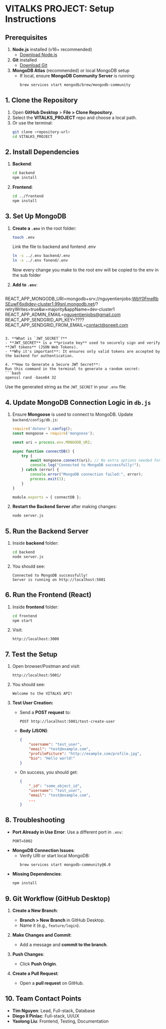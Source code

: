 # VITALKS PROJECT: Setup Instructions

## Prerequisites
1. **Node.js** installed (v16+ recommended)  
   - [Download Node.js](https://nodejs.org)  
2. **Git** installed  
   - [Download Git](https://git-scm.com/)  
3. **MongoDB Atlas** (recommended) or local MongoDB setup  
   - If local, ensure **MongoDB Community Server** is running:
     ```bash
     brew services start mongodb/brew/mongodb-community
     ```

## 1. Clone the Repository
1. Open **GitHub Desktop** > **File > Clone Repository**.
2. Select the **VITALKS_PROJECT** repo and choose a local path.
3. Or use the terminal:
   ```bash
   git clone <repository-url>
   cd VITALKS_PROJECT
   ```

## 2. Install Dependencies
1. **Backend**:
   ```bash
   cd backend
   npm install
   ```

2. **Frontend**:
   ```bash
   cd ../frontend
   npm install
   ```

## 3. Set Up MongoDB

1. **Create a `.env`** in the root folder:
   ```bash   
   touch .env
   ```
   Link the file to backend and fontend .env
   ```bash   
   ln -s ../.env backend/.env
   ln -s ../.env fonend/.env
   ```
   Now every change you make to the root env 
   will be copied to the env in the sub folder


2. **Add to `.env`**:
   ```
REACT_APP_MONGODB_URI=mongodb+srv://nguyentienjobs:WbY0FmeRbSEuwF6x@dev-cluster1.99snl.mongodb.net/?retryWrites=true&w=majority&appName=dev-cluster1
REACT_APP_ADMIN_EMAIL=nguyentienjobs@gmail.com
REACT_APP_SENDGRID_API_KEY=????
REACT_APP_SENDGRID_FROM_EMAIL=contact@sneeit.com

   ```

3. **What is `JWT_SECRET`?**
   - **JWT_SECRET** is a **private key** used to securely sign and verify **JWT tokens** (JSON Web Tokens).  
   - **Why it's important**: It ensures only valid tokens are accepted by the backend for authentication.

4. **How to Generate a Secure JWT Secret**:
   Run this command in the terminal to generate a random secret:
   ```bash
   openssl rand -base64 32
   ```

   Use the generated string as the `JWT_SECRET` in your `.env` file.

## 4. Update MongoDB Connection Logic in `db.js`
1. Ensure **Mongoose** is used to connect to MongoDB. Update `backend/config/db.js`:
   ```javascript
   require('dotenv').config();
   const mongoose = require('mongoose');

   const uri = process.env.MONGODB_URI;

   async function connectDB() {
       try {
           await mongoose.connect(uri); // No extra options needed for v4+
           console.log("Connected to MongoDB successfully!");
       } catch (error) {
           console.error("MongoDB connection failed:", error);
           process.exit(1);
       }
   }

   module.exports = { connectDB };
   ```

2. **Restart the Backend Server** after making changes:
   ```bash
   node server.js
   ```

## 5. Run the Backend Server
1. Inside **backend** folder:
   ```bash
   cd backend
   node server.js
   ```

2. You should see:
   ```
   Connected to MongoDB successfully!
   Server is running on http://localhost:5001
   ```

## 6. Run the Frontend (React)
1. Inside **frontend** folder:
   ```bash
   cd frontend
   npm start
   ```

2. Visit:
   ```
   http://localhost:3000
   ```

## 7. Test the Setup
1. Open browser/Postman and visit:
   ```
   http://localhost:5001/
   ```

2. You should see:
   ```
   Welcome to the VITALKS API!
   ```

3. **Test User Creation:**
   - Send a **POST request** to:
     ```
     POST http://localhost:5001/test-create-user
     ```
   - **Body (JSON)**:
     ```json
     {
         "username": "test_user",
         "email": "test@example.com",
         "profilePicture": "http://example.com/profile.jpg",
         "bio": "Hello world!"
     }
     ```
   - On success, you should get:
     ```json
     {
         "_id": "some_object_id",
         "username": "test_user",
         "email": "test@example.com",
         ...
     }
     ```

## 8. Troubleshooting
- **Port Already in Use Error**: Use a different port in `.env`:
  ```
  PORT=5002
  ```
- **MongoDB Connection Issues**:
  - Verify URI or start local MongoDB:
    ```bash
    brew services start mongodb-community@6.0
    ```
- **Missing Dependencies**:
  ```bash
  npm install
  ```

## 9. Git Workflow (GitHub Desktop)
1. **Create a New Branch**:  
   - **Branch > New Branch** in GitHub Desktop.  
   - Name it (e.g., `feature/login`).

2. **Make Changes and Commit**:
   - Add a message and **commit to the branch**.

3. **Push Changes**:
   - Click **Push Origin**.

4. **Create a Pull Request**:
   - Open a **pull request** on GitHub.

## 10. Team Contact Points
- **Tim Nguyen**: Lead, Full-stack, Database  
- **Diego II Pinlac**: Full-stack, UI/UX  
- **Yaolong Liu**: Frontend, Testing, Documentation
